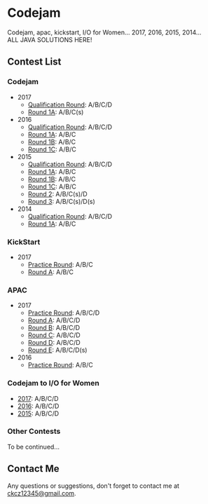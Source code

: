 # Codejam
Codejam, apac, kickstart, I/O for Women...  2017, 2016, 2015, 2014...  
ALL JAVA SOLUTIONS HERE!

## Contest List

### Codejam
- 2017
  - [Qualification Round](codejam/2017/Qualification%20Round): A/B/C/D
  - [Round 1A](codejam/2017/Round1A): A/B/C(s)
- 2016
  - [Qualification Round](codejam/2016/Qualification%20Round): A/B/C/D
  - [Round 1A](codejam/2016/Round1A): A/B/C
  - [Round 1B](codejam/2016/Round1B): A/B/C
  - [Round 1C](codejam/2016/Round1C): A/B/C
- 2015
  - [Qualification Round](codejam/2015/Qualification%20Round): A/B/C/D
  - [Round 1A](codejam/2015/Round1A): A/B/C
  - [Round 1B](codejam/2015/Round1B): A/B/C
  - [Round 1C](codejam/2015/Round1C): A/B/C
  - [Round 2](codejam/2015/Round2): A/B/C(s)/D
  - [Round 3](codejam/2015/Round3): A/B/C(s)/D(s)
- 2014
  - [Qualification Round](codejam/2014/Qualification%20Round): A/B/C/D
  - [Round 1A](codejam/2014/Round1A): A/B/C

### KickStart
- 2017
  - [Practice Round](kickstart/2017/Practice%20Round): A/B/C
  - [Round A](kickstart/2017/RoundA): A/B/C

### APAC
- 2017
  - [Practice Round](apac/2017/Practice%20Round): A/B/C/D
  - [Round A](apac/2017/RoundA): A/B/C/D
  - [Round B](apac/2017/RoundB): A/B/C/D
  - [Round C](apac/2017/RoundC): A/B/C/D
  - [Round D](apac/2017/RoundD): A/B/C/D
  - [Round E](apac/2017/RoundE): A/B/C/D(s)
- 2016
  - [Practice Round](apac/2016/Practice%20Round): A/B/C
  
### Codejam to I/O for Women
- [2017](IO%20for%20Women/2017): A/B/C/D
- [2016](IO%20for%20Women/2016): A/B/C/D
- [2015](IO%20for%20Women/2015): A/B/C/D

### Other Contests
To be continued...

## Contact Me
Any questions or suggestions, don't forget to contact me at
 [ckcz12345@gmail.com](mailto:ckcz12345@gmail.com).